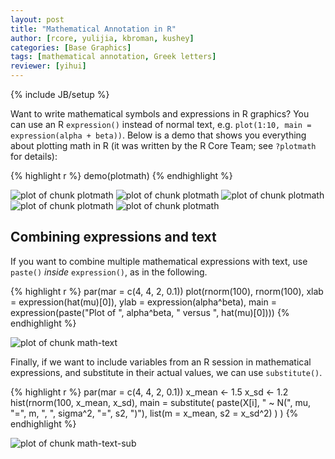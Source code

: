 ```yaml
---
layout: post
title: "Mathematical Annotation in R"
author: [rcore, yulijia, kbroman, kushey]
categories: [Base Graphics]
tags: [mathematical annotation, Greek letters]
reviewer: [yihui]
---
```

{% include JB/setup %}

Want to write mathematical symbols and expressions in R graphics? You can use an R `expression()`
instead of normal text, e.g. `plot(1:10, main = expression(alpha + beta))`. Below is a demo that
shows you everything about plotting math in R (it was written by the R Core Team; see `?plotmath`
for details):


{% highlight r %}
demo(plotmath)
{% endhighlight %}



![plot of chunk plotmath](http://isu.r-forge.r-project.org/vistat/2013-04-08-mathematical-annotation-in-r/plotmath1.png) ![plot of chunk plotmath](http://isu.r-forge.r-project.org/vistat/2013-04-08-mathematical-annotation-in-r/plotmath2.png) ![plot of chunk plotmath](http://isu.r-forge.r-project.org/vistat/2013-04-08-mathematical-annotation-in-r/plotmath3.png) ![plot of chunk plotmath](http://isu.r-forge.r-project.org/vistat/2013-04-08-mathematical-annotation-in-r/plotmath4.png) ![plot of chunk plotmath](http://isu.r-forge.r-project.org/vistat/2013-04-08-mathematical-annotation-in-r/plotmath5.png) 


## Combining expressions and text

If you want to combine multiple mathematical expressions with text, use `paste()` _inside_
`expression()`, as in the following.


{% highlight r %}
par(mar = c(4, 4, 2, 0.1))
plot(rnorm(100), rnorm(100),
  xlab = expression(hat(mu)[0]), ylab = expression(alpha^beta),
  main = expression(paste("Plot of ", alpha^beta, " versus ", hat(mu)[0])))
{% endhighlight %}

![plot of chunk math-text](http://isu.r-forge.r-project.org/vistat/2013-04-08-mathematical-annotation-in-r/math-text.png) 


Finally, if we want to include variables from an R session in mathematical expressions, and
substitute in their actual values, we can use `substitute()`.


{% highlight r %}
par(mar = c(4, 4, 2, 0.1))
x_mean <- 1.5
x_sd <- 1.2
hist(rnorm(100, x_mean, x_sd),
  main = substitute(
    paste(X[i], " ~ N(", mu, "=", m, ", ", sigma^2, "=", s2, ")"),
    list(m = x_mean, s2 = x_sd^2)
  )
)
{% endhighlight %}

![plot of chunk math-text-sub](http://isu.r-forge.r-project.org/vistat/2013-04-08-mathematical-annotation-in-r/math-text-sub.png) 

